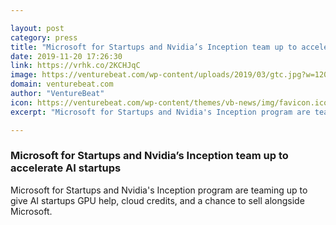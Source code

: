 ```yaml
---

layout: post
category: press
title: "Microsoft for Startups and Nvidia’s Inception team up to accelerate AI startups"
date: 2019-11-20 17:26:30
link: https://vrhk.co/2KCHJqC
image: https://venturebeat.com/wp-content/uploads/2019/03/gtc.jpg?w=1200&strip=all
domain: venturebeat.com
author: "VentureBeat"
icon: https://venturebeat.com/wp-content/themes/vb-news/img/favicon.ico
excerpt: "Microsoft for Startups and Nvidia's Inception program are teaming up to give AI startups GPU help, cloud credits, and a chance to sell alongside Microsoft."

---
```


### Microsoft for Startups and Nvidia’s Inception team up to accelerate AI startups

Microsoft for Startups and Nvidia's Inception program are teaming up to give AI startups GPU help, cloud credits, and a chance to sell alongside Microsoft.